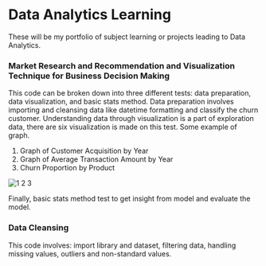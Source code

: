 # Data Analytics Learning
These will be my portfolio of subject learning or projects leading to Data Analytics.<br/>
### Market Research and Recommendation and Visualization Technique for Business Decision Making<br/>
This code can be broken down into three different tests: data preparation, data visualization, and basic stats method. Data preparation involves importing and cleansing data like datetime formatting and classify the churn customer. Understanding data through visualization is a part of exploration data, there are six visualization is made on this test. Some example of graph.<br/>
1. Graph of Customer Acquisition by Year
2. Graph of Average Transaction Amount by Year
3. Churn Proportion by Product

![1 2 3](https://user-images.githubusercontent.com/21137726/146682167-d01761d0-e6c4-4663-b4e9-8f194f31733c.png)

Finally, basic stats method test to get insight from model and evaluate the model.

### Data Cleansing<br/>
This code involves: import library and dataset, filtering data, handling missing values, outliers and non-standard values.
